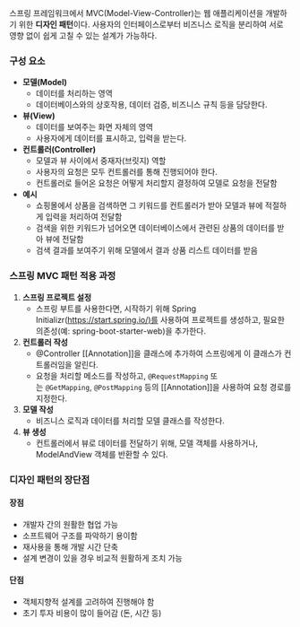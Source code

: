 스프링 프레임워크에서 MVC(Model-View-Controller)는 웹 애플리케이션을 개발하기 위한 **디자인 패턴**이다. 
사용자의 인터페이스로부터 비즈니스 로직을 분리하여 서로 영향 없이 쉽게 고칠 수 있는 설계가 가능하다.

### 구성 요소
- **모델(Model)**
	- 데이터를 처리하는 영역
	- 데이터베이스와의 상호작용, 데이터 검증, 비즈니스 규칙 등을 담당한다.
- **뷰(View)**
	- 데이터를 보여주는 화면 자체의 영역
	- 사용자에게 데이터를 표시하고, 입력을 받는다.
- **컨트롤러(Controller)**
	- 모델과 뷰 사이에서 중재자(브릿지) 역할
	- 사용자의 요청은 모두 컨트롤러를 통해 진행되어야 한다.
	- 컨트롤러로 들어온 요청은 어떻게 처리할지 결정하여 모델로 요청을 전달함
- **예시**
	- 쇼핑몰에서 상품을 검색하면 그 키워드를 컨트롤러가 받아 모델과 뷰에 적절하게 입력을 처리하여 전달함
	- 검색을 위한 키워드가 넘어오면 데이터베이스에서 관련된 상품의 데이터를 받아 뷰에 전달함
	- 검색 결과를 보여주기 위해 모델에서 결과 상품 리스트 데이터를 받음

### 스프링 MVC 패턴 적용 과정
1. **스프링 프로젝트 설정**
	- 스프링 부트를 사용한다면, 시작하기 위해 Spring Initializr([https://start.spring.io/)를](https://start.spring.io/) 사용하여 프로젝트를 생성하고, 필요한 의존성(예: spring-boot-starter-web)을 추가한다.
2. **컨트롤러 작성**
	- @Controller [[Annotation]]을 클래스에 추가하여 스프링에게 이 클래스가 컨트롤러임을 알린다.
	- 요청을 처리할 메소드를 작성하고, `@RequestMapping` 또는 `@GetMapping`, `@PostMapping` 등의 [[Annotation]]을 사용하여 요청 경로를 지정한다.
3. **모델 작성**
	- 비즈니스 로직과 데이터를 처리할 모델 클래스를 작성한다.
4. **뷰 생성**
	- 컨트롤러에서 뷰로 데이터를 전달하기 위해, 모델 객체를 사용하거나, ModelAndView 객체를 반환할 수 있다.

### 디자인 패턴의 장단점
#### 장점
- 개발자 간의 원활한 협업 가능
- 소프트웨어 구조를 파악하기 용이함
- 재사용을 통해 개발 시간 단축
- 설계 변경이 있을 경우 비교적 원활하게 조치 가능
#### 단점
- 객체지향적 설계를 고려하여 진행해야 함
- 초기 투자 비용이 많이 들어감 (돈, 시간 등)